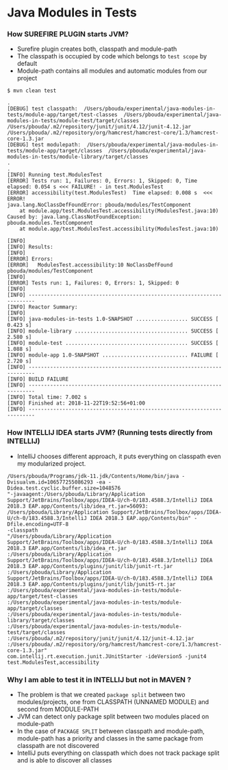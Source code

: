 # Java Modules in Tests

### How SUREFIRE PLUGIN starts JVM?

- Surefire plugin creates both, classpath and module-path
- The classpath is occupied by code which belongs to `test scope` by default
- Module-path contains all modules and automatic modules from our project


```
$ mvn clean test

.
[DEBUG] test classpath:  /Users/pbouda/experimental/java-modules-in-tests/module-app/target/test-classes  /Users/pbouda/experimental/java-modules-in-tests/module-test/target/classes  /Users/pbouda/.m2/repository/junit/junit/4.12/junit-4.12.jar  /Users/pbouda/.m2/repository/org/hamcrest/hamcrest-core/1.3/hamcrest-core-1.3.jar
[DEBUG] test modulepath:  /Users/pbouda/experimental/java-modules-in-tests/module-app/target/classes  /Users/pbouda/experimental/java-modules-in-tests/module-library/target/classes
.
.
[INFO] Running test.ModulesTest
[ERROR] Tests run: 1, Failures: 0, Errors: 1, Skipped: 0, Time elapsed: 0.054 s <<< FAILURE! - in test.ModulesTest
[ERROR] accessibility(test.ModulesTest)  Time elapsed: 0.008 s  <<< ERROR!
java.lang.NoClassDefFoundError: pbouda/modules/TestComponent
	at module.app/test.ModulesTest.accessibility(ModulesTest.java:10)
Caused by: java.lang.ClassNotFoundException: pbouda.modules.TestComponent
	at module.app/test.ModulesTest.accessibility(ModulesTest.java:10)

[INFO]
[INFO] Results:
[INFO]
[ERROR] Errors:
[ERROR]   ModulesTest.accessibility:10 NoClassDefFound pbouda/modules/TestComponent
[INFO]
[ERROR] Tests run: 1, Failures: 0, Errors: 1, Skipped: 0
[INFO]
[INFO] ------------------------------------------------------------------------
[INFO] Reactor Summary:
[INFO]
[INFO] java-modules-in-tests 1.0-SNAPSHOT ................. SUCCESS [  0.423 s]
[INFO] module-library ..................................... SUCCESS [  2.580 s]
[INFO] module-test ........................................ SUCCESS [  1.088 s]
[INFO] module-app 1.0-SNAPSHOT ............................ FAILURE [  2.720 s]
[INFO] ------------------------------------------------------------------------
[INFO] BUILD FAILURE
[INFO] ------------------------------------------------------------------------
[INFO] Total time: 7.002 s
[INFO] Finished at: 2018-11-22T19:52:56+01:00
[INFO] ------------------------------------------------------------------------

```

### How INTELLIJ IDEA starts JVM? (Running tests directly from INTELLIJ)

- IntelliJ chooses different approach, it puts everything on classpath even my modularized project.

```
/Users/pbouda/Programs/jdk-11.jdk/Contents/Home/bin/java -Dvisualvm.id=106577255086293 -ea -Didea.test.cyclic.buffer.size=1048576 
"-javaagent:/Users/pbouda/Library/Application Support/JetBrains/Toolbox/apps/IDEA-U/ch-0/183.4588.3/IntelliJ IDEA 2018.3 EAP.app/Contents/lib/idea_rt.jar=56093:
/Users/pbouda/Library/Application Support/JetBrains/Toolbox/apps/IDEA-U/ch-0/183.4588.3/IntelliJ IDEA 2018.3 EAP.app/Contents/bin" -Dfile.encoding=UTF-8 
-classpath 
"/Users/pbouda/Library/Application Support/JetBrains/Toolbox/apps/IDEA-U/ch-0/183.4588.3/IntelliJ IDEA 2018.3 EAP.app/Contents/lib/idea_rt.jar
:/Users/pbouda/Library/Application Support/JetBrains/Toolbox/apps/IDEA-U/ch-0/183.4588.3/IntelliJ IDEA 2018.3 EAP.app/Contents/plugins/junit/lib/junit-rt.jar
:/Users/pbouda/Library/Application Support/JetBrains/Toolbox/apps/IDEA-U/ch-0/183.4588.3/IntelliJ IDEA 2018.3 EAP.app/Contents/plugins/junit/lib/junit5-rt.jar
:/Users/pbouda/experimental/java-modules-in-tests/module-app/target/test-classes
:/Users/pbouda/experimental/java-modules-in-tests/module-app/target/classes
:/Users/pbouda/experimental/java-modules-in-tests/module-library/target/classes
:/Users/pbouda/experimental/java-modules-in-tests/module-test/target/classes
:/Users/pbouda/.m2/repository/junit/junit/4.12/junit-4.12.jar
:/Users/pbouda/.m2/repository/org/hamcrest/hamcrest-core/1.3/hamcrest-core-1.3.jar" 
com.intellij.rt.execution.junit.JUnitStarter -ideVersion5 -junit4 test.ModulesTest,accessibility
```

### Why I am able to test it in INTELLIJ but not in MAVEN ?

- The problem is that we created `package split` between two modules/projects, one from CLASSPATH (UNNAMED MODULE) and second from MODULE-PATH
- JVM can detect only package split between two modules placed on module-path
- In the case of `PACKAGE SPLIT` between classpath and module-path, module-path has a priority and classes in the same package from classpath are not discovered
- IntelliJ puts everything on classpath which does not track package split and is able to discover all classes